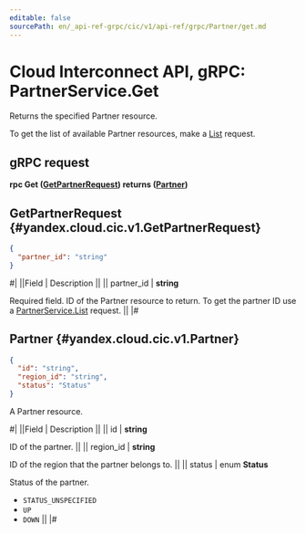 ```yaml
---
editable: false
sourcePath: en/_api-ref-grpc/cic/v1/api-ref/grpc/Partner/get.md
---
```


# Cloud Interconnect API, gRPC: PartnerService.Get

Returns the specified Partner resource.

To get the list of available Partner resources, make a [List](/docs/interconnect/api-ref/grpc/Partner/list#List) request.

## gRPC request

**rpc Get ([GetPartnerRequest](#yandex.cloud.cic.v1.GetPartnerRequest)) returns ([Partner](#yandex.cloud.cic.v1.Partner))**

## GetPartnerRequest {#yandex.cloud.cic.v1.GetPartnerRequest}

```json
{
  "partner_id": "string"
}
```

#|
||Field | Description ||
|| partner_id | **string**

Required field. ID of the Partner resource to return.
To get the partner ID use a [PartnerService.List](/docs/interconnect/api-ref/grpc/Partner/list#List) request. ||
|#

## Partner {#yandex.cloud.cic.v1.Partner}

```json
{
  "id": "string",
  "region_id": "string",
  "status": "Status"
}
```

A Partner resource.

#|
||Field | Description ||
|| id | **string**

ID of the partner. ||
|| region_id | **string**

ID of the region that the partner belongs to. ||
|| status | enum **Status**

Status of the partner.

- `STATUS_UNSPECIFIED`
- `UP`
- `DOWN` ||
|#